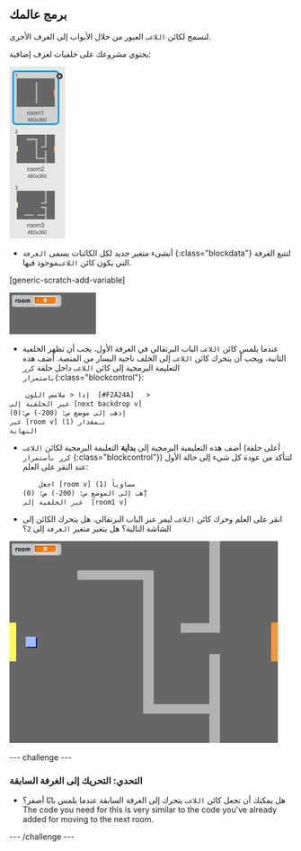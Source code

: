 ## برمج عالمك

لنسمح لكائن `اللاعب` العبور من خلال الأبواب إلى الغرف الأخرى.

يحتوي مشروعك على خلفيات لغرف إضافية:

![screenshot](images/world-backdrops.png)

+ أنشىء متغير جديد لكل الكائنات يسمى `الغرفة` {:class="blockdata"} لتتبع الغرفة التي يكون كائن `اللاعب`موجود فيها.

[generic-scratch-add-variable]

![screenshot](images/world-room.png)

+ عندما يلمس كائن `اللاعب` الباب البرتقالي في الغرفة الأول، يجب أن تظهر الخلفية الثانية، ويجب أن يتحرك كائن `اللاعب` إلى الخلف ناحية اليسار من المنصة. أضف هذه التعليمة البرمجية إلى كائن `اللاعب` داخل حلقة `كرر باستمرار`{:class="blockcontrol"}:

```blocks
    إذا < ملامس اللون  [#F2A24A]   >
غير الخلفية إلى [next backdrop v]
إذهب إلى موضع س: (200-) ص:(0)
غير [room v] بـمقدار (1)
النهاية
```

+ أضف هذه التعليمية البرمجية إلى **بداية** التعليمة البرمجية لكائن `اللاعب` (أعلى حلقة `كرر بأستمرار` {:class="blockcontrol"}) لتتأكد من عودة كل شيء إلى حالة الأول عند النقر على العلم:
    
    ```blocks
        اجعل [room v] مساوياً (1)
    إّهب إلى الموضع س: (200-) ص: (0)
    غير الخلفية إلى  [room1 v]
    ```

+ انقر على العلم وحرك كائن `اللاعب` ليمر عبر الباب البرتقالي. هل يتحرك الكائن إلى الشاشة التالية؟ هل يتغير متغير `الغرفة` إلى `2`؟

![screenshot](images/world-room-test.png)

\--- challenge \---

### التحدي: التحريك إلى الغرفة السابقة

+ هل يمكنك أن تجعل كائن `اللاعب` يتحرك إلى الغرفة السابقة عندما يلمس بابًا أصفر؟ The code you need for this is very similar to the code you've already added for moving to the next room.

\--- /challenge \---